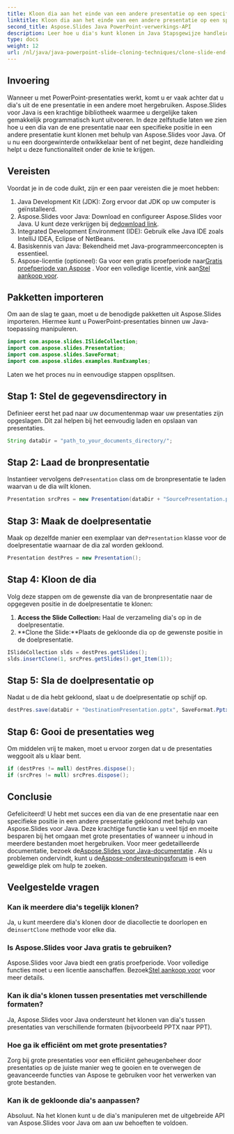 ```yaml
---
title: Kloon dia aan het einde van een andere presentatie op een specifieke positie
linktitle: Kloon dia aan het einde van een andere presentatie op een specifieke positie
second_title: Aspose.Slides Java PowerPoint-verwerkings-API
description: Leer hoe u dia's kunt klonen in Java Stapsgewijze handleiding voor het gebruik van Aspose.Slides voor Java om dia's van de ene PowerPoint-presentatie naar de andere te klonen.
type: docs
weight: 12
url: /nl/java/java-powerpoint-slide-cloning-techniques/clone-slide-end-another-specific-position-powerpoint/
---
```

## Invoering
Wanneer u met PowerPoint-presentaties werkt, komt u er vaak achter dat u dia's uit de ene presentatie in een andere moet hergebruiken. Aspose.Slides voor Java is een krachtige bibliotheek waarmee u dergelijke taken gemakkelijk programmatisch kunt uitvoeren. In deze zelfstudie laten we zien hoe u een dia van de ene presentatie naar een specifieke positie in een andere presentatie kunt klonen met behulp van Aspose.Slides voor Java. Of u nu een doorgewinterde ontwikkelaar bent of net begint, deze handleiding helpt u deze functionaliteit onder de knie te krijgen.
## Vereisten
Voordat je in de code duikt, zijn er een paar vereisten die je moet hebben:
1. Java Development Kit (JDK): Zorg ervoor dat JDK op uw computer is geïnstalleerd.
2.  Aspose.Slides voor Java: Download en configureer Aspose.Slides voor Java. U kunt deze verkrijgen bij de[download link](https://releases.aspose.com/slides/java/).
3. Integrated Development Environment (IDE): Gebruik elke Java IDE zoals IntelliJ IDEA, Eclipse of NetBeans.
4. Basiskennis van Java: Bekendheid met Java-programmeerconcepten is essentieel.
5.  Aspose-licentie (optioneel): Ga voor een gratis proefperiode naar[Gratis proefperiode van Aspose](https://releases.aspose.com/) . Voor een volledige licentie, vink aan[Stel aankoop voor](https://purchase.aspose.com/buy).
## Pakketten importeren
Om aan de slag te gaan, moet u de benodigde pakketten uit Aspose.Slides importeren. Hiermee kunt u PowerPoint-presentaties binnen uw Java-toepassing manipuleren.
```java
import com.aspose.slides.ISlideCollection;
import com.aspose.slides.Presentation;
import com.aspose.slides.SaveFormat;
import com.aspose.slides.examples.RunExamples;
```

Laten we het proces nu in eenvoudige stappen opsplitsen.
## Stap 1: Stel de gegevensdirectory in
Definieer eerst het pad naar uw documentenmap waar uw presentaties zijn opgeslagen. Dit zal helpen bij het eenvoudig laden en opslaan van presentaties.
```java
String dataDir = "path_to_your_documents_directory/";
```
## Stap 2: Laad de bronpresentatie
 Instantieer vervolgens de`Presentation` class om de bronpresentatie te laden waarvan u de dia wilt klonen.
```java
Presentation srcPres = new Presentation(dataDir + "SourcePresentation.pptx");
```
## Stap 3: Maak de doelpresentatie
 Maak op dezelfde manier een exemplaar van de`Presentation` klasse voor de doelpresentatie waarnaar de dia zal worden gekloond.
```java
Presentation destPres = new Presentation();
```
## Stap 4: Kloon de dia
Volg deze stappen om de gewenste dia van de bronpresentatie naar de opgegeven positie in de doelpresentatie te klonen:
1. **Access the Slide Collection:** Haal de verzameling dia's op in de doelpresentatie.
2. **Clone the Slide:**Plaats de gekloonde dia op de gewenste positie in de doelpresentatie.
```java
ISlideCollection slds = destPres.getSlides();
slds.insertClone(1, srcPres.getSlides().get_Item(1));
```
## Stap 5: Sla de doelpresentatie op
Nadat u de dia hebt gekloond, slaat u de doelpresentatie op schijf op.
```java
destPres.save(dataDir + "DestinationPresentation.pptx", SaveFormat.Pptx);
```
## Stap 6: Gooi de presentaties weg
Om middelen vrij te maken, moet u ervoor zorgen dat u de presentaties weggooit als u klaar bent.
```java
if (destPres != null) destPres.dispose();
if (srcPres != null) srcPres.dispose();
```

## Conclusie
Gefeliciteerd! U hebt met succes een dia van de ene presentatie naar een specifieke positie in een andere presentatie gekloond met behulp van Aspose.Slides voor Java. Deze krachtige functie kan u veel tijd en moeite besparen bij het omgaan met grote presentaties of wanneer u inhoud in meerdere bestanden moet hergebruiken.
 Voor meer gedetailleerde documentatie, bezoek de[Aspose.Slides voor Java-documentatie](https://reference.aspose.com/slides/java/) . Als u problemen ondervindt, kunt u de[Aspose-ondersteuningsforum](https://forum.aspose.com/c/slides/11) is een geweldige plek om hulp te zoeken.
## Veelgestelde vragen
### Kan ik meerdere dia's tegelijk klonen?
 Ja, u kunt meerdere dia's klonen door de diacollectie te doorlopen en de`insertClone` methode voor elke dia.
### Is Aspose.Slides voor Java gratis te gebruiken?
Aspose.Slides voor Java biedt een gratis proefperiode. Voor volledige functies moet u een licentie aanschaffen. Bezoek[Stel aankoop voor](https://purchase.aspose.com/buy) voor meer details.
### Kan ik dia's klonen tussen presentaties met verschillende formaten?
Ja, Aspose.Slides voor Java ondersteunt het klonen van dia's tussen presentaties van verschillende formaten (bijvoorbeeld PPTX naar PPT).
### Hoe ga ik efficiënt om met grote presentaties?
Zorg bij grote presentaties voor een efficiënt geheugenbeheer door presentaties op de juiste manier weg te gooien en te overwegen de geavanceerde functies van Aspose te gebruiken voor het verwerken van grote bestanden.
### Kan ik de gekloonde dia's aanpassen?
Absoluut. Na het klonen kunt u de dia's manipuleren met de uitgebreide API van Aspose.Slides voor Java om aan uw behoeften te voldoen.